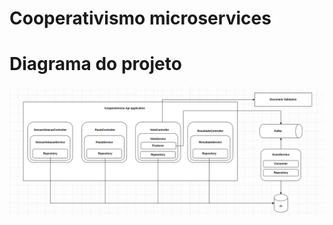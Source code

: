 # Cooperativismo microservices

# Diagrama do projeto

![diagram](doc/Captura%20de%20tela%20de%202023-05-02%2006-57-48.png)